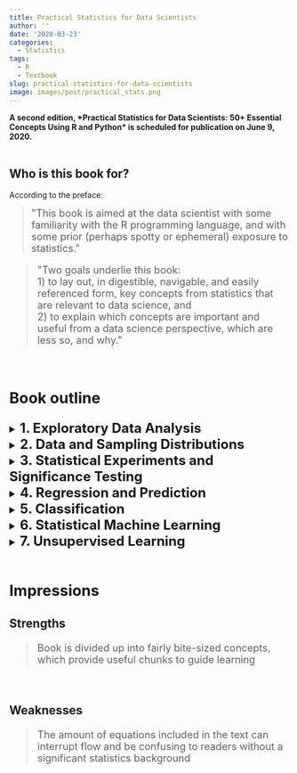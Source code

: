 ```yaml
---
title: Practical Statistics for Data Scientists
author: ''
date: '2020-03-23'
categories:
  - Statistics
tags:
  - R
  - Textbook
slug: practical-statistics-for-data-scientists
image: images/post/practical_stats.png
---
```



<div class="alert alert-success">
  <strong>A second edition, *Practical Statistics for Data Scientists: 50+ Essential Concepts Using R and Python* is scheduled for publication on June 9, 2020.</strong>    
</div>
                               
 
 
<br>

## Who is this book for?

According to the preface:

<blockquote><font size='+1'>"This book is aimed at the data scientist with some familiarity with the R
programming language, and with some prior (perhaps spotty or ephemeral)
exposure to statistics."</blockquote>

<blockquote><font size='+1'>
"Two goals underlie this book: 
<br>
1) to lay out, in digestible, navigable, and easily referenced form, key concepts from statistics that are relevant to data science, and 
<br>
2) to explain which concepts are important and useful from a data science perspective, which are less so, and why."
</blockquote>


<br>

## Book outline

<details>
    <summary><b><font size='+2'>1. Exploratory Data Analysis</font></b></summary>
      <input type="checkbox" disabled><font size='+1'><b>  Elements of Structured Data</b></input></input><br>
      <input type="checkbox" disabled><font size='+1'><b>  Rectangular Data</b></input></input><br>
      <input type="checkbox" disabled><font size='+1'><b>  Estimates of Location</b></input></input><br>
      <input type="checkbox" disabled><font size='+1'><b>  Estimates of Variability</b></input></input><br>
      <input type="checkbox" disabled><font size='+1'><b>  Exploring the Data Distribution</input></b></input><br>
      <input type="checkbox" disabled><font size='+1'><b>  Exploring Binary and Categorical Data</input></b></input><br>
      <input type="checkbox" disabled><font size='+1'><b>  Correlation</input></b></input><br>
      <input type="checkbox" disabled><font size='+1'><b>  Exploring Two or More Variables</input></b></input><br>
      <input type="checkbox" disabled><font size='+1'><b>  Summary</input></b></input><br>
</details>
<details>
    <summary><b><font size='+2'>2. Data and Sampling Distributions</font></b></summary>
      <input type="checkbox" disabled><font size='+1'><b>  Random Sampling and Sample Bias</b></input></input><br>
      <input type="checkbox" disabled><font size='+1'><b>  Selection Bias</b></input></input><br>
      <input type="checkbox" disabled><font size='+1'><b>  Sampling Distribution of a Statistic</b></input></input><br>
      <input type="checkbox" disabled><font size='+1'><b>  The Bootstrap</b></input></input><br>
      <input type="checkbox" disabled><font size='+1'><b>  Confidence Intervals</input></b></input><br>
      <input type="checkbox" disabled><font size='+1'><b>  Normal Distribution</input></b></input><br>
      <input type="checkbox" disabled><font size='+1'><b>  Long-Tailed Distributions</input></b></input><br>
      <input type="checkbox" disabled><font size='+1'><b>  Student's t-Distribution</input></b></input><br>
      <input type="checkbox" disabled><font size='+1'><b>  Binomial Distribution</input></b></input><br>
      <input type="checkbox" disabled><font size='+1'><b>  Poisson and Related Distributions</input></b></input><br>
      <input type="checkbox" disabled><font size='+1'><b>  Summary</input></b></input><br>
</details>
<details>
    <summary><b><font size='+2'>3. Statistical Experiments and Significance Testing</font></b></summary>
      <input type="checkbox" checked><font size='+1'><b>  A/B testing</b> <i>[March 23, 2020]</i></input><br>
      <input type="checkbox" disabled><font size='+1'><b>  Hypothesis Tests</b></input><br>
      <input type="checkbox" disabled><font size='+1'><b>  Resampling</b></input><br>
      <input type="checkbox" disabled><font size='+1'><b>  Statistical Significance and P-values</b></input><br>
      <input type="checkbox" disabled><font size='+1'><b>  t-Tests</b></input><br>
      <input type="checkbox" disabled><font size='+1'><b>  Multiple Testing</b></input><br>
      <input type="checkbox" disabled><font size='+1'><b>  Degrees of Freedom</b></input><br>
      <input type="checkbox" disabled><font size='+1'><b>  ANOVA</b></input><br>
      <input type="checkbox" disabled><font size='+1'><b>  Chi-Square Test</b></input><br>
      <input type="checkbox" disabled><font size='+1'><b>  Multi-Arm Bandit Algorithm</b></input><br>
      <input type="checkbox" disabled><font size='+1'><b>  Power and Sample Size</b></input><br>
      <input type="checkbox" disabled><font size='+1'><b>  Summary</b></input><br>
</details>
<details>
    <summary><b><font size='+2'>4. Regression and Prediction</font></b></summary>
      <input type="checkbox" disabled><font size='+1'><b>  Simple Linear Regression</b></input><br>
      <input type="checkbox" disabled><font size='+1'><b>  Multiple Linear Regression</b></input><br>
      <input type="checkbox" disabled><font size='+1'><b>  Prediction Using Regression</b></input><br>
      <input type="checkbox" disabled><font size='+1'><b>  Factor Variables in Regression</b></input><br>
      <input type="checkbox" disabled><font size='+1'><b>  Interpreting the Regression Equation</b></input><br>
      <input type="checkbox" disabled><font size='+1'><b>  Testing the Assumptions: Regression Diagnostics</b></input><br>
      <input type="checkbox" disabled><font size='+1'><b>  Polynomial and Spline Regression</b></input><br>
      <input type="checkbox" disabled><font size='+1'><b>  Summary</b></input><br>
</details>
<details>
    <summary><b><font size='+2'>5. Classification</font></b></summary>
      <input type="checkbox" disabled><font size='+1'><b>  Naive Bayes</b></input><br>
      <input type="checkbox" disabled><font size='+1'><b>  Discriminant Analysis</b></input><br>
      <input type="checkbox" disabled><font size='+1'><b>  Logistic Regression</b></input><br>
      <input type="checkbox" disabled><font size='+1'><b>  Evaluating Classification Models</b></input><br>
      <input type="checkbox" disabled><font size='+1'><b>  Strategies for Imbalanced Data</b></input><br>
      <input type="checkbox" disabled><font size='+1'><b>  Summary</b></input><br>
</details>
<details>
    <summary><b><font size='+2'>6. Statistical Machine Learning</font></b></summary>
      <input type="checkbox" disabled><font size='+1'><b>  K-Nearest Neighbours</b></input><br>
      <input type="checkbox" disabled><font size='+1'><b>  Tree Models</b></input><br>
      <input type="checkbox" disabled><font size='+1'><b>  Bagging and the Random Forest</b></input><br>
      <input type="checkbox" disabled><font size='+1'><b>  Boosting</b></input><br>
      <input type="checkbox" disabled><font size='+1'><b>  Summary</b></input><br>
</details>
<details>
    <summary><b><font size='+2'>7. Unsupervised Learning</font></b></summary>
      <input type="checkbox" disabled><font size='+1'><b>  Principal Components Analysis</b></input><br>
      <input type="checkbox" disabled><font size='+1'><b>  K-Means Clustering</b></input><br>
      <input type="checkbox" disabled><font size='+1'><b>  Hierarchical Clustering</b></input></input><br>
      <input type="checkbox" disabled><font size='+1'><b>  Model-Based Clustering</b></input></input><br>
      <input type="checkbox" disabled><font size='+1'><b>  Scaling and Categorical Variables</b></input></input><br>
      <input type="checkbox" disabled><font size='+1'><b>  Summary</b></input></input><br>
</details>


<br>

## Impressions
 
<h3 font size='-3'>Strengths</h3>

> Book is divided up into fairly bite-sized concepts, which provide useful chunks to guide learning

<br>

<h3 font size='-3'>Weaknesses</h3>

> The amount of equations included in the text can interrupt flow and be confusing to readers without a significant statistics background
 
 
<br>
 






 

